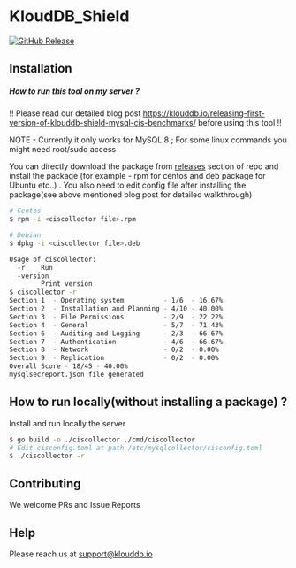# KloudDB_Shield

[![GitHub Release][release-img]][release]

<!-- [![Go Report Card][report-card-img]][report-card]

[![Build Status](https://github.com/klouddb/klouddbshield/workflows/Build/badge.svg?branch=main)](https://github.com/klouddb/klouddbshield/actions) -->

[release-img]: https://img.shields.io/github/release/klouddb/klouddbshield.svg?logo=github
[release]: https://github.com/klouddb/klouddbshield/releases
[report-card-img]: https://goreportcard.com/badge/github.com/klouddb/klouddbshield
[report-card]: https://goreportcard.com/report/github.com/klouddb/klouddbshield

## Installation

##### How to run this tool on my server ?

!! Please read our detailed blog post https://klouddb.io/releasing-first-version-of-klouddb-shield-mysql-cis-benchmarks/ before using this tool !!

NOTE - Currently it only works for MySQL 8 ; For some linux commands you might need root/sudo access 

You can directly download the package from [releases](https://github.com/klouddb/klouddbshield/releases) section of repo and install the package (for example - rpm for centos and deb package for Ubuntu etc..) . You also need to edit config file after installing the package(see above mentioned blog post for detailed walkthrough)


```bash
# Centos
$ rpm -i <ciscollector file>.rpm

# Debian
$ dpkg -i <ciscollector file>.deb

Usage of ciscollector:
  -r    Run
  -version
        Print version
$ ciscollector -r
Section 1  - Operating system          - 1/6  - 16.67%
Section 2  - Installation and Planning - 4/10 - 40.00%
Section 3  - File Permissions          - 2/9  - 22.22%
Section 4  - General                   - 5/7  - 71.43%
Section 6  - Auditing and Logging      - 2/3  - 66.67%
Section 7  - Authentication            - 4/6  - 66.67%
Section 8  - Network                   - 0/2  - 0.00%
Section 9  - Replication               - 0/2  - 0.00%
Overall Score - 18/45 - 40.00%
mysqlsecreport.json file generated
```

## How to run locally(without installing a package) ?

Install and run locally the server

```bash
$ go build -o ./ciscollector ./cmd/ciscollector
# Edit cisconfig.toml at path /etc/mysqlcollector/cisconfig.toml 
$ ./ciscollector -r
```

## Contributing 

We welcome PRs and Issue Reports

## Help 

Please reach us at support@klouddb.io 

